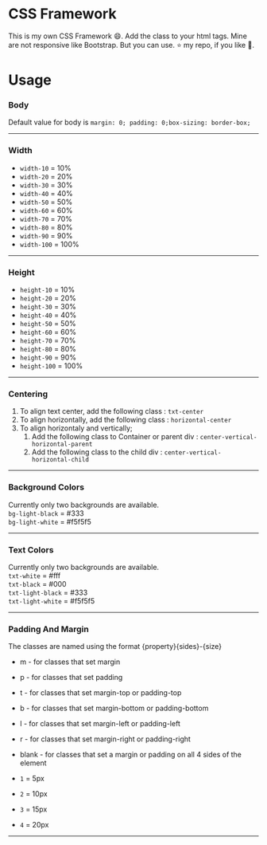 # CSS Framework

This is my own CSS Framework :smile:. Add the class to your html tags. Mine are not responsive like Bootstrap. But you can use. :star: my repo, if you like :hugs:.

# Usage
### Body
Default value for body is `margin: 0; padding: 0;box-sizing: border-box;`
<hr>

### Width
- `width-10` = 10%<br>
- `width-20` = 20%<br>
- `width-30` = 30%<br>
- `width-40` = 40%<br>
- `width-50` = 50%<br>
- `width-60` = 60%<br>
- `width-70` = 70%<br>
- `width-80` = 80%<br>
- `width-90` = 90%<br>
- `width-100` = 100%
<hr>

### Height
- `height-10` = 10%<br>
- `height-20` = 20%<br>
- `height-30` = 30%<br>
- `height-40` = 40%<br>
- `height-50` = 50%<br>
- `height-60` = 60%<br>
- `height-70` = 70%<br>
- `height-80` = 80%<br>
- `height-90` = 90%<br>
- `height-100` = 100%
<hr>

### Centering
1. To align text center, add the following class : `txt-center`
2. To align horizontally, add the following class : `horizontal-center`
3. To align horizontaly and vertically;
    1. Add the following class to Container or parent div : `center-vertical-horizontal-parent`
    2. Add the following class to the child div : `center-vertical-horizontal-child`
<hr>

### Background Colors
Currently only two backgrounds are available.<br>
`bg-light-black` = #333<br>
`bg-light-white` = #f5f5f5<br>
<hr>

### Text Colors
Currently only two backgrounds are available.<br>
`txt-white` = #fff<br>
`txt-black` = #000<br>
`txt-light-black` = #333<br>
`txt-light-white` = #f5f5f5<br>
<hr>

### Padding And Margin
The classes are named using the format {property}{sides}-{size}
- m - for classes that set margin
- p - for classes that set padding


- t - for classes that set margin-top or padding-top
- b - for classes that set margin-bottom or padding-bottom
- l - for classes that set margin-left or padding-left
- r - for classes that set margin-right or padding-right
- blank - for classes that set a margin or padding on all 4 sides of the element

- `1` = 5px
- `2` = 10px
- `3` = 15px
- `4` = 20px
<hr>
